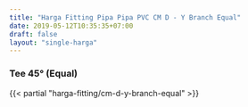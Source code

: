 ```yaml
---
title: "Harga Fitting Pipa Pipa PVC CM D - Y Branch Equal"
date: 2019-05-12T10:35:35+07:00
draft: false
layout: "single-harga"
---
```


### Tee 45&deg; (Equal)

{{< partial "harga-fitting/cm-d-y-branch-equal" >}}
